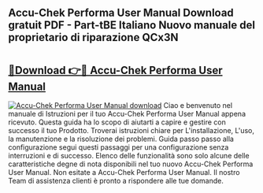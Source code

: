 ## Accu-Chek Performa User Manual Download gratuit PDF - Part-tBE Italiano Nuovo manuale del proprietario di riparazione QCx3N

# <h2><a href="http://dfbcn2.blite.top/?on=Accu-Chek+Performa+User+Manual">🔗Download 👉🔴 Accu-Chek Performa User Manual</a></h2>

[![Accu-Chek Performa User Manual download](https://i.imgur.com/lujVjoI.png)](http://dfbcn2.blite.top/?on=Accu-Chek+Performa+User+Manual)
Ciao e benvenuto nel manuale di Istruzioni per il tuo Accu-Chek Performa User Manual appena ricevuto. Questa guida ha lo scopo di aiutarti a capire e gestire con successo il tuo Prodotto. Troverai istruzioni chiare per L'installazione, L'uso, la manutenzione e la risoluzione dei problemi. Guida passo passo alla configurazione segui questi passaggi per una configurazione senza interruzioni e di successo. Elenco delle funzionalità sono solo alcune delle caratteristiche degne di nota disponibili nel tuo nuovo Accu-Chek Performa User Manual. Non esitate a Accu-Chek Performa User Manual. Il nostro Team di assistenza clienti è pronto a rispondere alle tue domande.
